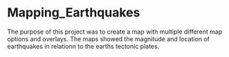 # Mapping_Earthquakes
The purpose of this project was to create a map with multiple different map options and overlays. The maps showed the  magnitude and location of earthquakes in relationn to the earths tectonic plates.
